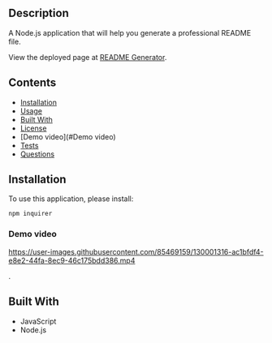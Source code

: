 
## Description
A Node.js application that will help you generate a professional README file.
            
View the deployed page at [README Generator](https://github.com/ethomasa/readMeGeneratorr).
## Contents
* [Installation](#installation)
* [Usage](#usage)
* [Built With](#built-with)
* [License](#license)
* [Demo video](#Demo video)
* [Tests](#tests)
* [Questions](#questions)


## Installation
To use this application, please install: 
```
npm inquirer
```
    

    
### Demo video


https://user-images.githubusercontent.com/85469159/130001316-ac1bfdf4-e8e2-44fa-8ec9-46c175bdd386.mp4

.

## Built With


* JavaScript
* Node.js















